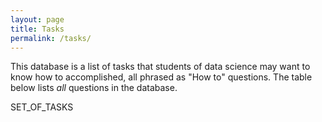 ```yaml
---
layout: page
title: Tasks
permalink: /tasks/
---
```


This database is a list of tasks that students of data science may want to
know how to accomplished, all phrased as "How to" questions.  The table below
lists *all* questions in the database.

SET_OF_TASKS
